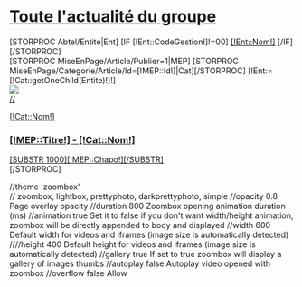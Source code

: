 
<div id="listNews">
	<div id="newsTri">
		<a href="" data-filter="*"><h1 id="listNews">Toute l'actualité du groupe</h1></a>
		[STORPROC Abtel/Entite|Ent]
			[IF [!Ent::CodeGestion!]!=00]
				<a href="" data-filter=".[!Ent::CodeGestion!]" style="color:[!Ent::CodeCouleur!]">[!Ent::Nom!]</a>
			[/IF]
		[/STORPROC]
	</div>
	<div id="newsDisplay">
		[STORPROC MiseEnPage/Article/Publier=1|MEP]
			[STORPROC MiseEnPage/Categorie/Article/Id=[!MEP::Id!]|Cat][/STORPROC]
			[!Ent:=[!Cat::getOneChild(Entite)!]!]
			<div class="news [!Ent::CodeGestion!] row">
				<a href="[!MEP::getUrl()!]" class="row">
					<div class="col-md-2">
						<img src="[IF [!MEP::Image!]!=][!MEP::Image!][ELSE]Skins/[!Systeme::Skin!]/Img/Abtel-Mediterranee.svg[/IF]" class="img-responsive">
					</div>
					<div class="col-md-10">
						//<p class="newsListEnt" style="color:[!Ent::CodeCouleur!]">[!Cat::Nom!]</p>
						<h3>[!MEP::Titre!] - <span class="newsListEnt" style="color:[!Ent::CodeCouleur!]">[!Cat::Nom!]</span></h3>
						<div>
							[SUBSTR 1000][!MEP::Chapo!][/SUBSTR]
						</div>
					</div>
				</a>
			</div>
		[/STORPROC]
	</div>
</div>



<script type="text/javascript">
	$(document).ready(function () {
		$('a.zoombox').zoombox({
			theme : 'darkprettyphoto',
			opacity     : 0.8,
			duration    : 800,              // Animation duration
			animation   : true,             // Do we have to animate the box ?
			width       : 600,              // Default width
			height      : 400,              // Default height
			gallery     : true,             // Allow gallery thumb view
			autoplay : false                // Autoplay for video			
		});
	});
	
	$('#newsDisplay').isotope({
			itemSelector: '.news',
			layoutMode: 'fitRows'
	});
	$('#newsTri a').on('click', function(e){
		e.preventDefault();
		
		$('#newsDisplay').isotope({filter:$(this).data('filter')});
	});
</script>



//theme 	'zoombox' 	
// zoombox, lightbox, prettyphoto, darkprettyphoto, simple
//opacity 	0.8 	Page overlay opacity
//duration 	800 	Zoombox opening animation duration (ms)
//animation 	true 	Set it to false if you don't want width/height animation, zoombox will be directly appended to body and displayed
//width 	600 	Default width for videos and iframes (image size is automatically detected)
////height 	400 	Default height for videos and iframes (image size is automatically detected)
//gallery 	true 	If set to true zoombox will display a gallery of images thumbs
//autoplay 	false 	Autoplay video opened with zoombox
//overflow 	false 	Allow
